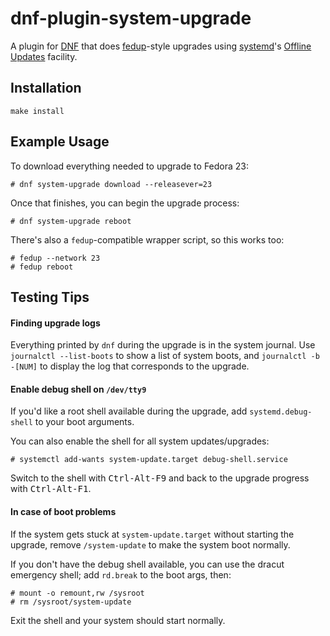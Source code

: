 # dnf-plugin-system-upgrade

A plugin for [DNF] that does [fedup]-style upgrades using [systemd]'s [Offline
Updates] facility.

## Installation

    make install

## Example Usage

To download everything needed to upgrade to Fedora 23:

    # dnf system-upgrade download --releasever=23

Once that finishes, you can begin the upgrade process:

    # dnf system-upgrade reboot

There's also a `fedup`-compatible wrapper script, so this works too:

    # fedup --network 23
    # fedup reboot

## Testing Tips

#### Finding upgrade logs

Everything printed by `dnf` during the upgrade is in the system journal.
Use `journalctl --list-boots` to show a list of system boots, and
`journalctl -b -[NUM]` to display the log that corresponds to the upgrade.

#### Enable debug shell on `/dev/tty9`

If you'd like a root shell available during the upgrade, add
`systemd.debug-shell` to your boot arguments.

You can also enable the shell for all system updates/upgrades:

    # systemctl add-wants system-update.target debug-shell.service

Switch to the shell with <kbd>Ctrl-Alt-F9</kbd> and back to the upgrade progress with <kbd>Ctrl-Alt-F1</kbd>.

#### In case of boot problems

If the system gets stuck at `system-update.target` without starting the
upgrade, remove `/system-update` to make the system boot normally.


If you don't have the debug shell available, you can use the dracut emergency
shell; add `rd.break` to the boot args, then:

    # mount -o remount,rw /sysroot
    # rm /sysroot/system-update

 Exit the shell and your system should start normally.

[DNF]: https://github.com/rpm-software-management/dnf
[fedup]: https://github.com/rhinstaller/fedup
[systemd]: https://github.com/systemd/systemd
[Offline Updates]: http://www.freedesktop.org/wiki/Software/systemd/SystemUpdates/

